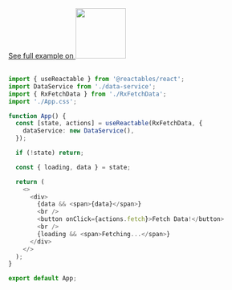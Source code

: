 <a href="https://stackblitz.com/edit/vitejs-vite-hph5ey?file=src%2FApp.tsx" target="_blank" rel="noreferrer">
 See full example on <img src="/stackblitz.png" width="100" />
<a>

<br>
<br>

```typescript
import { useReactable } from '@reactables/react';
import DataService from './data-service';
import { RxFetchData } from './RxFetchData';
import './App.css';

function App() {
  const [state, actions] = useReactable(RxFetchData, {
    dataService: new DataService(),
  });

  if (!state) return;

  const { loading, data } = state;

  return (
    <>
      <div>
        {data && <span>{data}</span>}
        <br />
        <button onClick={actions.fetch}>Fetch Data!</button>
        <br />
        {loading && <span>Fetching...</span>}
      </div>
    </>
  );
}

export default App;
```